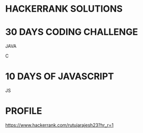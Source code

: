 # HACKERRANK SOLUTIONS

# 30 DAYS CODING CHALLENGE

JAVA

C

# 10 DAYS OF JAVASCRIPT

JS

# PROFILE

https://www.hackerrank.com/rutujarajesh23?hr_r=1
